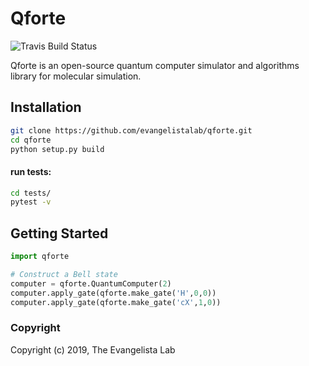 Qforte
==============================
[//]: # (Badges)

![Travis Build Status](https://travis-ci.org/evangelistalab/qforte.svg?branch=master)


Qforte is an open-source quantum computer simulator and algorithms library for molecular simulation.

Installation
------------

```bash
git clone https://github.com/evangelistalab/qforte.git
cd qforte
python setup.py build
```

#### run tests:
```bash
cd tests/
pytest -v
```

Getting Started
---------------
```python
import qforte

# Construct a Bell state
computer = qforte.QuantumComputer(2)
computer.apply_gate(qforte.make_gate('H',0,0))
computer.apply_gate(qforte.make_gate('cX',1,0))

```

### Copyright

Copyright (c) 2019, The Evangelista Lab

